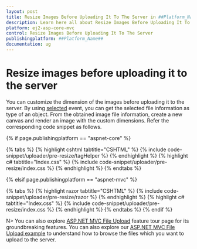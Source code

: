 ```yaml
---
layout: post
title: Resize Images Before Uploading It To The Server in ##Platform_Name## Uploader Component
description: Learn here all about Resize Images Before Uploading It To The Server in Syncfusion ##Platform_Name## Uploader component of syncfusion and more.
platform: ej2-asp-core-mvc
control: Resize Images Before Uploading It To The Server
publishingplatform: ##Platform_Name##
documentation: ug
---
```



# Resize images before uploading it to the server

You can customize the dimension of the images before uploading it to the server. 
By using [selected](https://help.syncfusion.com/cr/aspnetcore-js2/Syncfusion.EJ2.Inputs.Uploader.html#Syncfusion_EJ2_Inputs_Uploader_Selected) event, you can get the selected file information as type of an object. From the obtained image file information, create a new canvas and render an image with the custom dimensions. Refer the corresponding code snippet as follows.

{% if page.publishingplatform == "aspnet-core" %}

{% tabs %}
{% highlight cshtml tabtitle="CSHTML" %}
{% include code-snippet/uploader/pre-resize/tagHelper %}
{% endhighlight %}
{% highlight c# tabtitle="Index.css" %}
{% include code-snippet/uploader/pre-resize/index.css %}
{% endhighlight %}
{% endtabs %}

{% elsif page.publishingplatform == "aspnet-mvc" %}

{% tabs %}
{% highlight razor tabtitle="CSHTML" %}
{% include code-snippet/uploader/pre-resize/razor %}
{% endhighlight %}
{% highlight c# tabtitle="Index.css" %}
{% include code-snippet/uploader/pre-resize/index.css %}
{% endhighlight %}
{% endtabs %}
{% endif %}



N> You can also explore [ASP.NET MVC File Upload](https://www.syncfusion.com/aspnet-mvc-ui-controls/file-upload) feature tour page for its groundbreaking features. You can also explore our [ASP.NET MVC File Upload example](https://ej2.syncfusion.com/aspnetmvc/Uploader/DefaultFunctionalities#/material) to understand how to browse the files which you want to upload to the server.